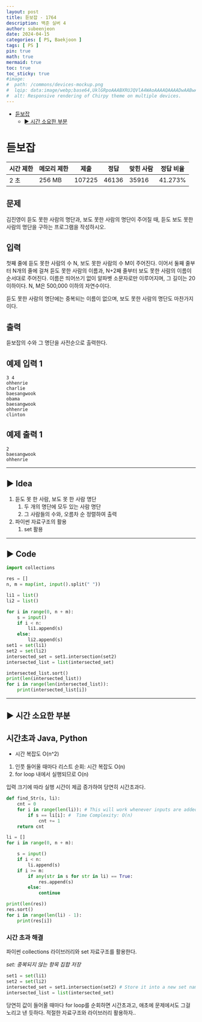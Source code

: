 ```yaml
---
layout: post
title: 듣보잡 - 1764
description: 백준 실버 4
author: subeenjeon
date: 2024-04-15
categories: [ PS, Baekjoon ]
tags: [ PS ]
pin: true
math: true
mermaid: true
toc: true
toc_sticky: true
#image:
#  path: /commons/devices-mockup.png
#  lqip: data:image/webp;base64,UklGRpoAAABXRUJQVlA4WAoAAAAQAAAADwAABwAAQUxQSDIAAAARL0AmbZurmr57yyIiqE8oiG0bejIYEQTgqiDA9vqnsUSI6H+oAERp2HZ65qP/VIAWAFZQOCBCAAAA8AEAnQEqEAAIAAVAfCWkAALp8sF8rgRgAP7o9FDvMCkMde9PK7euH5M1m6VWoDXf2FkP3BqV0ZYbO6NA/VFIAAAA
#  alt: Responsive rendering of Chirpy theme on multiple devices.
---
```

<!-- TOC -->
* [듣보잡](#듣보잡)
  * [► 시간 소요한 부분](#-시간-소요한-부분)
<!-- TOC -->

# 듣보잡

| 시간 제한 | 메모리 제한 | 제출 | 정답 | 맞힌 사람 | 정답 비율 |
| --- | --- | --- | --- | --- | --- |
| 2 초 | 256 MB | 107225 | 46136 | 35916 | 41.273% |

## 문제

김진영이 듣도 못한 사람의 명단과, 보도 못한 사람의 명단이 주어질 때, 듣도 보도 못한 사람의 명단을 구하는 프로그램을 작성하시오.

## 입력

첫째 줄에 듣도 못한 사람의 수 N, 보도 못한 사람의 수 M이 주어진다. 이어서 둘째 줄부터 N개의 줄에 걸쳐 듣도 못한 사람의 이름과, N+2째 줄부터 보도 못한 사람의 이름이 순서대로 주어진다. 이름은 띄어쓰기 없이 알파벳 소문자로만 이루어지며, 그 길이는 20 이하이다. N, M은 500,000 이하의 자연수이다.

듣도 못한 사람의 명단에는 중복되는 이름이 없으며, 보도 못한 사람의 명단도 마찬가지이다.

## 출력

듣보잡의 수와 그 명단을 사전순으로 출력한다.

## 예제 입력 1

```
3 4
ohhenrie
charlie
baesangwook
obama
baesangwook
ohhenrie
clinton
```

## 예제 출력 1

```
2
baesangwook
ohhenrie
```

---

## ► Idea

1. 듣도 못 한 사람, 보도 못 한 사람 명단
   1. 두 개의 명단에 모두 있는 사람 명단
   2. 그 사람들의 수와, 오름차 순 정렬하여 출력
 3. 파이썬 자료구조의 활용
    1. set 활용

---

## ► Code

```python
import collections

res = []
n, m = map(int, input().split(" "))

li1 = list()
li2 = list()

for i in range(0, n + m):
    s = input()
    if i < n:
        li1.append(s)
    else:
        li2.append(s)
set1 = set(li1)
set2 = set(li2)
intersected_set = set1.intersection(set2)
intersected_list = list(intersected_set)

intersected_list.sort()
print(len(intersected_list))
for i in range(len(intersected_list)):
    print(intersected_list[i])
```

---

## ► 시간 소요한 부분

## 시간초과 Java, Python

- 시간 복잡도 O(n^2)
1. 인풋 들어올 때마다 리스트 순회: 시간 복잡도 O(n)
2. for loop 내에서 실행되므로 O(n)

입력 크기에 따라 실행 시간이 제곱 증가하여 당연히 시간초과다.

```python
def find_Str(s, li):
    cnt = 0
    for i in range(len(li)): # This will work whenever inputs are added into the array.
        if s == li[i]: #  Time Complexity: O(n)
            cnt += 1
    return cnt

li = []
for i in range(0, n + m):

    s = input()
    if i < n:
        li.append(s)
    if i >= m:
        if any(str in s for str in li) == True:
            res.append(s)
        else:
            continue

print(len(res))
res.sort()
for i in range(len(li) - 1):
    print(res[i])
```

### 시간 초과 해결

파이썬 collections 라이브러리와 set 자료구조를 활용한다.

*set: 중복되지 않는 항목 집합 저장*

```python
set1 = set(li1)
set2 = set(li2)
intersected_set = set1.intersection(set2) # Store it into a new set named intersected_set
intersected_list = list(intersected_set)
```

당연히 값이 들어올 때마다 for loop를 순회하면 시간초과고, 애초에 문제에서도 그걸 노리고 낸 듯하다. 적절한 자료구조와 라이브러리 활용하자..
